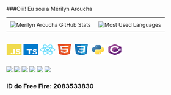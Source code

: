 ###Oiii! Eu sou a Mérilyn Aroucha 

<div align="center">
  <table>
    <tr>
      <td style="padding: 10px; border: none;">
        <img height="180em" src="https://github-readme-stats.vercel.app/api?username=Merilyn2001&show_icons=true&theme=radical" alt="Merilyn Aroucha GitHub Stats" />
      </td>
      <td style="padding: 10px; border: none;">
        <img height="180em" src="https://github-readme-stats.vercel.app/api/top-langs/?username=Merilyn2001&layout=compact&theme=radical" alt="Most Used Languages" />
      </td>
    </tr>
  </table>
</div>

<div style="display: inline_block"><br>
  <img align="center" alt="Merilyn-Js" height="30" width="40" src="https://raw.githubusercontent.com/devicons/devicon/master/icons/javascript/javascript-plain.svg">
  <img align="center" alt="Merilyn-Ts" height="30" width="40" src="https://raw.githubusercontent.com/devicons/devicon/master/icons/typescript/typescript-plain.svg">
  <img align="center" alt="Merilyn-React" height="30" width="40" src="https://raw.githubusercontent.com/devicons/devicon/master/icons/react/react-original.svg">
  <img align="center" alt="Merilyn-HTML" height="30" width="40" src="https://raw.githubusercontent.com/devicons/devicon/master/icons/html5/html5-original.svg">
  <img align="center" alt="Merilyn-CSS" height="30" width="40" src="https://raw.githubusercontent.com/devicons/devicon/master/icons/css3/css3-original.svg">
  <img align="center" alt="Merilyn-Python" height="30" width="40" src="https://raw.githubusercontent.com/devicons/devicon/master/icons/python/python-original.svg">
  <img align="center" alt="Merilyn-Csharp" height="30" width="40" src="https://raw.githubusercontent.com/devicons/devicon/master/icons/csharp/csharp-original.svg">
</div>
  
##
 
<div> 
  <a href="https://www.youtube.com/@merilynarouch3438" target="_blank"><img src="https://img.shields.io/badge/YouTube-FF0000?style=for-the-badge&logo=youtube&logoColor=white" target="_blank"></a>
  <a href="https://instagram.com/mery__barros" target="_blank"><img src="https://img.shields.io/badge/-Instagram-%23E4405F?style=for-the-badge&logo=instagram&logoColor=white" target="_blank"></a>
  <a href="https://discord.gg/merilyn_barros" target="_blank"><img src="https://img.shields.io/badge/Discord-7289DA?style=for-the-badge&logo=discord&logoColor=white" target="_blank"></a> 
  <a href="mailto:merilyn.aroucha@acad.ifma.edu.br"><img src="https://img.shields.io/badge/-Gmail-%23333?style=for-the-badge&logo=gmail&logoColor=white" target="_blank"></a>
  <a href="https://www.linkedin.com/in/m%C3%A9rilyn-aroucha-299279212" target="_blank"><img src="https://img.shields.io/badge/-LinkedIn-%230077B5?style=for-the-badge&logo=linkedin&logoColor=white" target="_blank"></a>
  <a href="https://www.ff.garena.com/" target="_blank"><img src="https://img.shields.io/badge/Free%20Fire-FFBB00?style=for-the-badge&logo=freefire&logoColor=white" target="_blank"></a>
</div>

### ID do Free Fire: 2083533830
```
